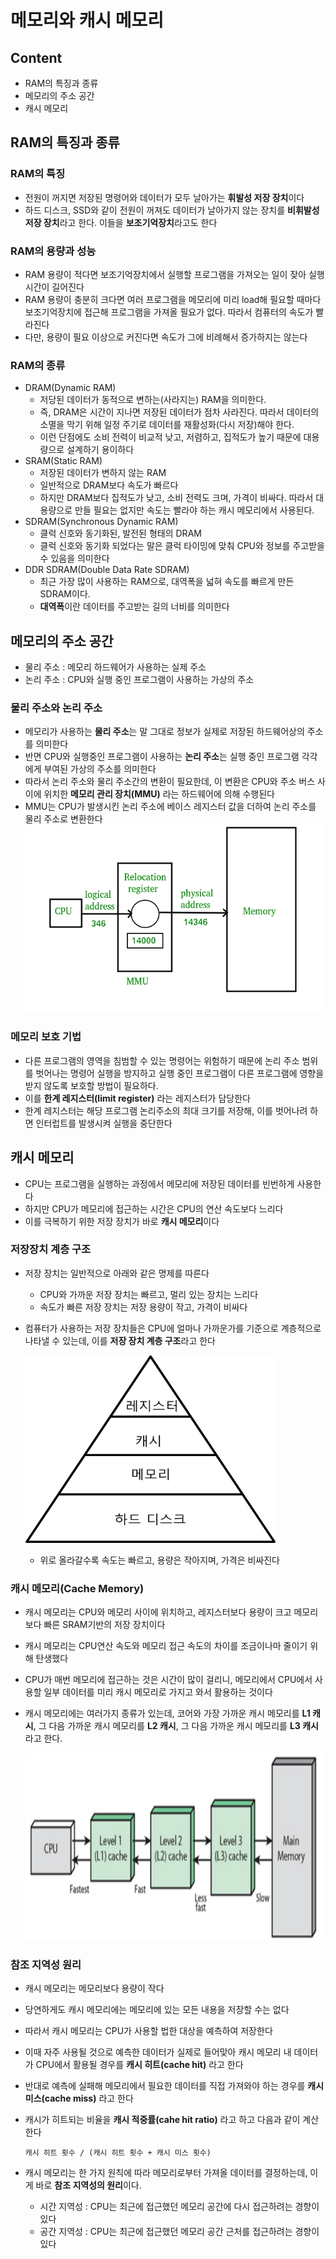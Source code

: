 # 메모리와 캐시 메모리

## Content
- RAM의 특징과 종류
- 메모리의 주소 공간
- 캐시 메모리

## RAM의 특징과 종류

### RAM의 특징
- 전원이 꺼지면 저장된 명령어와 데이터가 모두 날아가는 **휘발성 저장 장치**이다
- 하드 디스크, SSD와 같이 전원이 꺼져도 데이터가 날아가지 않는 장치를 **비휘발성 저장 장치**라고 한다. 이들을 **보조기억장치**라고도 한다

### RAM의 용량과 성능
- RAM 용량이 적다면 보조기억장치에서 실행할 프로그램을 가져오는 일이 잦아 실행 시간이 길어진다
- RAM 용량이 충분히 크다면 여러 프로그램을 메모리에 미리 load해 필요할 때마다 보조기억장치에 접근해 프로그램을 가져올 필요가 없다. 따라서 컴퓨터의 속도가 빨라진다
- 다만, 용량이 필요 이상으로 커진다면 속도가 그에 비례해서 증가하지는 않는다

### RAM의 종류
- DRAM(Dynamic RAM)
  - 저당된 데이터가 동적으로 변하는(사라지는) RAM을 의미한다. 
  - 즉, DRAM은 시간이 지나면 저장된 데이터가 점차 사라진다. 따라서 데이터의 소멸을 막기 위해 일정 주기로 데이터를 재활성화(다시 저장)해야 한다.
  - 이런 단점에도 소비 전력이 비교적 낮고, 저렴하고, 집적도가 높기 때문에 대용량으로 설계하기 용이하다
- SRAM(Static RAM)
  - 저장된 데이터가 변하지 않는 RAM
  - 일반적으로 DRAM보다 속도가 빠르다
  - 하지만 DRAM보다 집적도가 낮고, 소비 전력도 크며, 가격이 비싸다. 따라서 대용량으로 만들 필요는 없지만 속도는 빨라야 하는 캐시 메모리에서 사용된다.
- SDRAM(Synchronous Dynamic RAM)
  - 클럭 신호와 동기화된, 발전된 형태의 DRAM
  - 클럭 신호와 동기화 되었다는 말은 클럭 타이밍에 맞춰 CPU와 정보를 주고받을 수 있음을 의미한다
- DDR SDRAM(Double Data Rate SDRAM)
  - 최근 가장 많이 사용하는 RAM으로, 대역폭을 넓혀 속도를 빠르게 만든 SDRAM이다.
  - **대역폭**이란 데이터를 주고받는 길의 너비를 의미한다

## 메모리의 주소 공간
- 물리 주소 : 메모리 하드웨어가 사용하는 실제 주소
- 논리 주소 : CPU와 실행 중인 프로그램이 사용하는 가상의 주소

### 물리 주소와 논리 주소
- 메모리가 사용하는 **물리 주소**는 말 그대로 정보가 실제로 저장된 하드웨어상의 주소를 의미한다
- 반면 CPU와 실행중인 프로그램이 사용하는 **논리 주소**는 실행 중인 프로그램 각각에게 부여된 가상의 주소를 의미한다
- 따라서 논리 주소와 물리 주소간의 변환이 필요한데, 이 변환은 CPU와 주소 버스 사이에 위치한 **메모리 관리 장치(MMU)** 라는 하드웨어에 의해 수행된다
- MMU는 CPU가 발생시킨 논리 주소에 베이스 레지스터 값을 더하여 논리 주소를 물리 주소로 변환한다   
<img src="../src/logicalmemory.png" width="550px" height="300px" title="MemoryHierarchy" alt="MemoryHierarchy"></img>

### 메모리 보호 기법
- 다른 프로그램의 영역을 침범할 수 있는 명령어는 위험하기 때문에 논리 주소 범위를 벗어나는 명령어 실행을 방지하고 실행 중인 프로그램이 다른 프로그램에 영향을 받지 않도록 보호할 방법이
필요하다.
- 이를 **한계 레지스터(limit register)** 라는 레지스터가 담당한다
- 한계 레지스터는 해당 프로그램 논리주소의 최대 크기를 저장해, 이를 벗어나려 하면 인터럽트를 발생시켜 실행을 중단한다

## 캐시 메모리
- CPU는 프로그램을 실행하는 과정에서 메모리에 저장된 데이터를 빈번하게 사용한다
- 하지만 CPU가 메모리에 접근하는 시간은 CPU의 연산 속도보다 느리다
- 이를 극복하기 위한 저장 장치가 바로 **캐시 메모리**이다

### 저장장치 계층 구조
- 저장 장치는 일반적으로 아래와 같은 명제를 따른다
  - CPU와 가까운 저장 장치는 빠르고, 멀리 있는 장치는 느리다
  - 속도가 빠른 저장 장치는 저장 용량이 작고, 가격이 비싸다
- 컴퓨터가 사용하는 저장 장치들은 CPU에 얼마나 가까운가를 기준으로 계층적으로 나타낼 수 있는데, 이를 **저장 장치 계층 구조**라고 한다   

  <img src="../src/MemoryHierarchy.png" width="400px" height="300px" title="MemoryHierarchy" alt="MemoryHierarchy"></img>
  - 위로 올라갈수록 속도는 빠르고, 용량은 작아지며, 가격은 비싸진다
  
### 캐시 메모리(Cache Memory)
- 캐시 메모리는 CPU와 메모리 사이에 위치하고, 레지스터보다 용량이 크고 메모리보다 빠른 SRAM기반의 저장 장치이다
- 캐시 메모리는 CPU연산 속도와 메모리 접근 속도의 차이를 조금이나마 줄이기 위해 탄생했다
- CPU가 매번 메모리에 접근하는 것은 시간이 많이 걸리니, 메모리에서 CPU에서 사용할 일부 데이터를 미리 캐시 메모리로 가지고 와서 활용하는 것이다
- 캐시 메모리에는 여러가지 종류가 있는데, 코어와 가장 가까운 캐시 메모리를 **L1 캐시**, 그 다음 가까운 캐시 메모리를 **L2 캐시**, 그 다음 가까운 캐시 메모리를 **L3 캐시**
라고 한다.   

  <img src="../src/cache-memory.jpg" width="550px" height="300px" title="cache" alt="cache"></img>

### 참조 지역성 원리
- 캐시 메모리는 메모리보다 용량이 작다
- 당연하게도 캐시 메모리에는 메모리에 있는 모든 내용을 저장할 수는 없다
- 따라서 캐시 메모리는 CPU가 사용할 법한 대상을 예측하여 저장한다
- 이때 자주 사용될 것으로 예측한 데이터가 실제로 들어맞아 캐시 메모리 내 데이터가 CPU에서 활용될 경우를 **캐시 히트(cache hit)** 라고 한다
- 반대로 예측에 실패해 메모리에서 필요한 데이터를 직접 가져와야 하는 경우를 **캐시 미스(cache miss)** 라고 한다
- 캐시가 히트되는 비율을 **캐시 적중률(cahe hit ratio)** 라고 하고 다음과 같이 계산한다   

  ```
  캐시 히트 횟수 / (캐시 히트 횟수 + 캐시 미스 횟수)
  ```
- 캐시 메모리는 한 가지 원칙에 따라 메모리로부터 가져올 데이터를 결정하는데, 이게 바로 **참조 지역성의 원리**이다.
  - 시간 지역성 : CPU는 최근에 접근했던 메모리 공간에 다시 접근하려는 경향이 있다
  - 공간 지역성 : CPU는 최근에 접근했던 메모리 공간 근처를 접근하려는 경향이 있다
